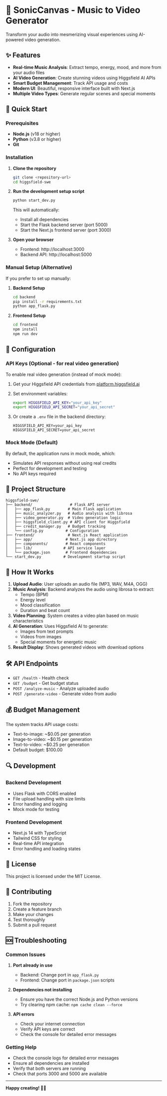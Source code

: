 # 🎵 SonicCanvas - Music to Video Generator

Transform your audio into mesmerizing visual experiences using AI-powered video generation.

## ✨ Features

- **Real-time Music Analysis**: Extract tempo, energy, mood, and more from your audio files
- **AI Video Generation**: Create stunning videos using Higgsfield AI APIs
- **Smart Budget Management**: Track API usage and costs
- **Modern UI**: Beautiful, responsive interface built with Next.js
- **Multiple Video Types**: Generate regular scenes and special moments

## 🚀 Quick Start

### Prerequisites

- **Node.js** (v18 or higher)
- **Python** (v3.8 or higher)
- **Git**

### Installation

1. **Clone the repository**
   ```bash
   git clone <repository-url>
   cd higgsfield-swe
   ```

2. **Run the development setup script**
   ```bash
   python start_dev.py
   ```

   This will automatically:
   - Install all dependencies
   - Start the Flask backend server (port 5000)
   - Start the Next.js frontend server (port 3000)

3. **Open your browser**
   - Frontend: http://localhost:3000
   - Backend API: http://localhost:5000

### Manual Setup (Alternative)

If you prefer to set up manually:

1. **Backend Setup**
   ```bash
   cd backend
   pip install -r requirements.txt
   python app_flask.py
   ```

2. **Frontend Setup**
   ```bash
   cd frontend
   npm install
   npm run dev
   ```

## 🔧 Configuration

### API Keys (Optional - for real video generation)

To enable real video generation (instead of mock mode):

1. Get your Higgsfield API credentials from [platform.higgsfield.ai](https://platform.higgsfield.ai)
2. Set environment variables:
   ```bash
   export HIGGSFIELD_API_KEY="your_api_key"
   export HIGGSFIELD_API_SECRET="your_api_secret"
   ```

3. Or create a `.env` file in the backend directory:
   ```
   HIGGSFIELD_API_KEY=your_api_key
   HIGGSFIELD_API_SECRET=your_api_secret
   ```

### Mock Mode (Default)

By default, the application runs in mock mode, which:
- Simulates API responses without using real credits
- Perfect for development and testing
- No API keys required

## 📁 Project Structure

```
higgsfield-swe/
├── backend/                 # Flask API server
│   ├── app_flask.py        # Main Flask application
│   ├── music_analyzer.py   # Audio analysis with librosa
│   ├── video_generator.py  # Video generation logic
│   ├── higgsfield_client.py # API client for Higgsfield
│   ├── credit_manager.py   # Budget tracking
│   └── config.py          # Configuration
├── frontend/               # Next.js React application
│   ├── app/               # Next.js app directory
│   ├── components/        # React components
│   ├── lib/              # API service layer
│   └── package.json       # Frontend dependencies
└── start_dev.py          # Development startup script
```

## 🎯 How It Works

1. **Upload Audio**: User uploads an audio file (MP3, WAV, M4A, OGG)
2. **Music Analysis**: Backend analyzes the audio using librosa to extract:
   - Tempo (BPM)
   - Energy level
   - Mood classification
   - Duration and beat count
3. **Video Planning**: System creates a video plan based on music characteristics
4. **AI Generation**: Uses Higgsfield AI to generate:
   - Images from text prompts
   - Videos from images
   - Special moments for energetic music
5. **Result Display**: Shows generated videos with download options

## 🛠️ API Endpoints

- `GET /health` - Health check
- `GET /budget` - Get budget status
- `POST /analyze-music` - Analyze uploaded audio
- `POST /generate-video` - Generate video from audio

## 💰 Budget Management

The system tracks API usage costs:
- Text-to-image: ~$0.05 per generation
- Image-to-video: ~$0.15 per generation
- Text-to-video: ~$0.25 per generation
- Default budget: $100.00

## 🔍 Development

### Backend Development
- Uses Flask with CORS enabled
- File upload handling with size limits
- Error handling and logging
- Mock mode for testing

### Frontend Development
- Next.js 14 with TypeScript
- Tailwind CSS for styling
- Real-time API integration
- Error handling and loading states

## 📝 License

This project is licensed under the MIT License.

## 🤝 Contributing

1. Fork the repository
2. Create a feature branch
3. Make your changes
4. Test thoroughly
5. Submit a pull request

## 🆘 Troubleshooting

### Common Issues

1. **Port already in use**
   - Backend: Change port in `app_flask.py`
   - Frontend: Change port in `package.json` scripts

2. **Dependencies not installing**
   - Ensure you have the correct Node.js and Python versions
   - Try clearing npm cache: `npm cache clean --force`

3. **API errors**
   - Check your internet connection
   - Verify API keys are correct
   - Check the console for detailed error messages

### Getting Help

- Check the console logs for detailed error messages
- Ensure all dependencies are installed
- Verify that both servers are running
- Check that ports 3000 and 5000 are available

---

**Happy creating! 🎨✨**